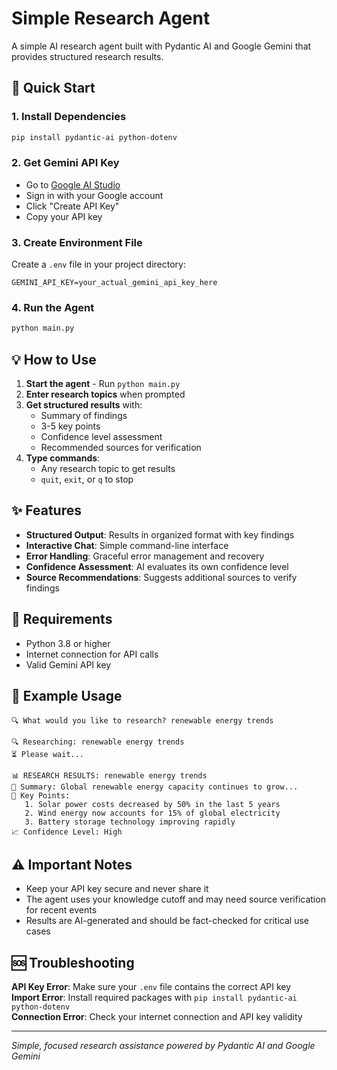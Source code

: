 # Simple Research Agent

A simple AI research agent built with Pydantic AI and Google Gemini that provides structured research results.

## 🚀 Quick Start

### 1. Install Dependencies
```bash
pip install pydantic-ai python-dotenv
```

### 2. Get Gemini API Key
- Go to [Google AI Studio](https://aistudio.google.com/apikey)
- Sign in with your Google account
- Click "Create API Key"
- Copy your API key

### 3. Create Environment File
Create a `.env` file in your project directory:
```
GEMINI_API_KEY=your_actual_gemini_api_key_here
```

### 4. Run the Agent
```bash
python main.py
```

## 💡 How to Use

1. **Start the agent** - Run `python main.py`
2. **Enter research topics** when prompted
3. **Get structured results** with:
   - Summary of findings
   - 3-5 key points
   - Confidence level assessment
   - Recommended sources for verification
4. **Type commands**:
   - Any research topic to get results
   - `quit`, `exit`, or `q` to stop

## ✨ Features

- **Structured Output**: Results in organized format with key findings
- **Interactive Chat**: Simple command-line interface
- **Error Handling**: Graceful error management and recovery
- **Confidence Assessment**: AI evaluates its own confidence level
- **Source Recommendations**: Suggests additional sources to verify findings

## 🔧 Requirements

- Python 3.8 or higher
- Internet connection for API calls
- Valid Gemini API key

## 🎯 Example Usage

```
🔍 What would you like to research? renewable energy trends

🔍 Researching: renewable energy trends
⏳ Please wait...

📊 RESEARCH RESULTS: renewable energy trends
📝 Summary: Global renewable energy capacity continues to grow...
🔑 Key Points:
   1. Solar power costs decreased by 50% in the last 5 years
   2. Wind energy now accounts for 15% of global electricity
   3. Battery storage technology improving rapidly
📈 Confidence Level: High
```

## ⚠️ Important Notes

- Keep your API key secure and never share it
- The agent uses your knowledge cutoff and may need source verification for recent events
- Results are AI-generated and should be fact-checked for critical use cases

## 🆘 Troubleshooting

**API Key Error**: Make sure your `.env` file contains the correct API key  
**Import Error**: Install required packages with `pip install pydantic-ai python-dotenv`  
**Connection Error**: Check your internet connection and API key validity

---

*Simple, focused research assistance powered by Pydantic AI and Google Gemini*